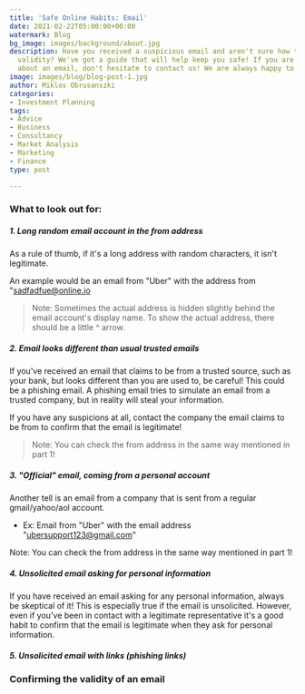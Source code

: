 ```yaml
---
title: 'Safe Online Habits: Email'
date: 2021-02-22T05:00:00+00:00
watermark: Blog
bg_image: images/background/about.jpg
description: Have you received a suspicious email and aren't sure how to confirm its
  validity? We've got a guide that will help keep you safe! If you are still uncertain
  about an email, don't hesitate to contact us! We are always happy to help.
image: images/blog/blog-post-1.jpg
author: Miklos Obrusanszki
categories:
- Investment Planning
tags:
- Advice
- Business
- Consultancy
- Market Analysis
- Marketing
- Finance
type: post

---
```

### What to look out for:

##### 1. Long random email account in the from address


As a rule of thumb, if it's a long address with random characters, it isn't legitimate.

An example would be an email from "Uber" with the address from "sadfadfue@online.io

> Note: Sometimes the actual address is hidden slightly behind the email account's display name. To show the actual address, there should be a little ^ arrow.

##### 2. Email looks different than usual trusted emails


If you've received an email that claims to be from a trusted source, such as your bank, but looks different than you are used to, be careful! This could be a phishing email. A phishing email tries to simulate an email from a trusted company, but in reality will steal your information.

If you have any suspicions at all, contact the company the email claims to be from to confirm that the email is legitimate!

> Note: You can check the from address in the same way mentioned in part 1!

##### 3. "Official" email, coming from a personal account

Another tell is an email from a company that is sent from a regular gmail/yahoo/aol account.

* Ex: Email from "Uber" with the email address "ubersupport123@gmail.com"

Note: You can check the from address in the same way mentioned in part 1!

##### 4. Unsolicited email asking for personal information

If you have received an email asking for any personal information, always be skeptical of it! This is especially true if the email is unsolicited. However, even if you've been in contact with a legitimate representative it's a good habit to confirm that the email is legitimate when they ask for personal information.

##### 5. Unsolicited email with links (phishing links)

### Confirming the validity of an email